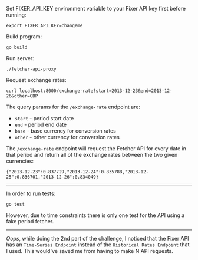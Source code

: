 Set FIXER_API_KEY environment variable to your Fixer API key first before running:

```
export FIXER_API_KEY=changeme
```

Build program:

```
go build
```

Run server:

```
./fetcher-api-proxy
```

Request exchange rates:

```
curl localhost:8000/exchange-rate?start=2013-12-23&end=2013-12-26&other=GBP
```

The query params for the `/exchange-rate` endpoint are:

- `start` - period start date
- `end` - period end date
- `base` - base currency for conversion rates
- `other` - other currency for conversion rates


The `/exchange-rate` endpoint will request the Fetcher API for every date in that period and return all of the exchange rates between the two given currencies:

```
{"2013-12-23":0.837729,"2013-12-24":0.835788,"2013-12-25":0.836701,"2013-12-26":0.834049}
```

---

In order to run tests:

```
go test
```

However, due to time constraints there is only one test for the API using a fake period fetcher.

---

*Oops*, while doing the 2nd part of the challenge, I noticed that the Fixer API has an `Time-Series Endpoint` instead of the `Historical Rates Endpoint` that I used. This would've saved me from having to make N API requests.
